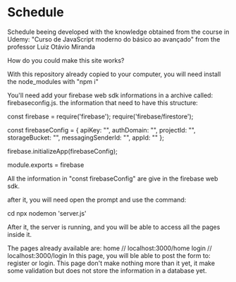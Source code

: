 # Schedule
Schedule beeing developed with the knowledge obtained from the course in Udemy: "Curso de JavaScript moderno do básico ao avançado" from the professor Luiz Otávio Miranda

How do you could make this site works?

With this repository already copied to your computer, you will need install the node_modules with "npm i"

You'll need add your firebase web sdk informations in a archive called: firebaseconfig.js.
the information that need to have this structure:

const firebase = require('firebase');
require('firebase/firestore');

const firebaseConfig = {
    apiKey: "<yourApiKey>",
    authDomain: "<yourAuthDomain>",
    projectId: "<yourProjectId>",
    storageBucket: "<yourStorageBucked>",
    messagingSenderId: "<yourMessagingSenderId>",
    appId: "<yourAppId>"
  };

firebase.initializeApp(firebaseConfig);

module.exports = firebase
  
All the information in "const firebaseConfig" are give in the firebase web sdk.
  
after it, you will need open the prompt and use the command:

cd <to your copied repository>
npx nodemon 'server.js'
  
After it, the server is running, and you will be able to access all the pages inside it.
  
The pages already available are:
home // localhost:3000/home
login // localhost:3000/login
  In this page, you will ble able to post the form to: register or login. This page don't make nothing more than it yet, it make some validation but does not
  store the information in a database yet.
